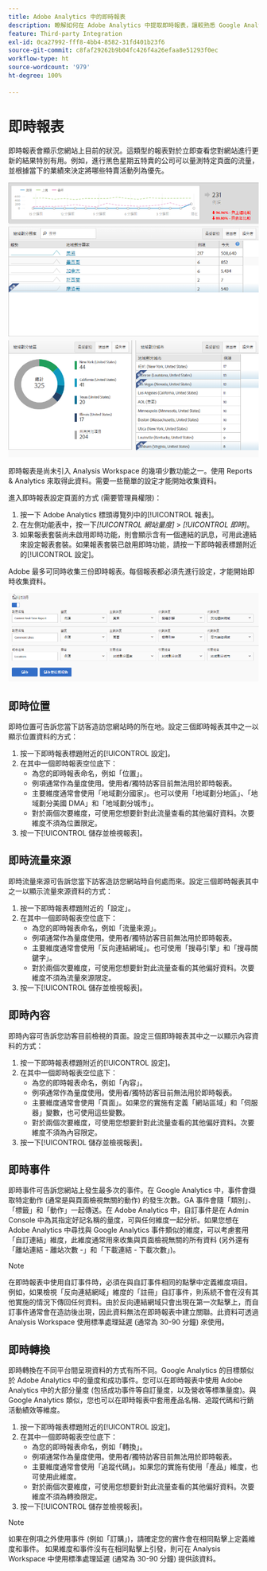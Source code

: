 ```yaml
---
title: Adobe Analytics 中的即時報表
description: 瞭解如何在 Adobe Analytics 中提取即時報表，讓較熟悉 Google Analytics 的使用者也能檢視。
feature: Third-party Integration
exl-id: 0ca27992-fff8-4bb4-8582-31fd401b23f6
source-git-commit: c8faf29262b9b04fc426f4a26efaa8e51293f0ec
workflow-type: ht
source-wordcount: '979'
ht-degree: 100%

---
```


# 即時報表

即時報表會顯示您網站上目前的狀況。這類型的報表對於立即查看您對網站進行更新的結果特別有用。例如，進行黑色星期五特賣的公司可以量測特定頁面的流量，並根據當下的業績來決定將哪些特賣活動列為優先。

![即時報表](/help/technotes/ga-to-aa/assets/realtime.png)

即時報表是尚未引入 Analysis Workspace 的幾項少數功能之一。使用 Reports &amp; Analytics 來取得此資料。需要一些簡單的設定才能開始收集資料。

進入即時報表設定頁面的方式 (需要管理員權限)：

1. 按一下 Adobe Analytics 標頭導覽列中的[!UICONTROL 報表]。
2. 在左側功能表中，按一下&#x200B;*[!UICONTROL 網站量度]* > *[!UICONTROL 即時]*。
3. 如果報表套裝尚未啟用即時功能，則會顯示含有一個連結的訊息，可用此連結來設定報表套裝。如果報表套裝已啟用即時功能，請按一下即時報表標題附近的[!UICONTROL 設定]。

Adobe 最多可同時收集三份即時報表。每個報表都必須先進行設定，才能開始即時收集資料。

![即時報表設定](/help/technotes/ga-to-aa/assets/realtime_config.png)

## 即時位置

即時位置可告訴您當下訪客造訪您網站時的所在地。設定三個即時報表其中之一以顯示位置資料的方式：

1. 按一下即時報表標題附近的[!UICONTROL 設定]。
2. 在其中一個即時報表空位底下：
   * 為您的即時報表命名，例如「位置」。
   * 例項通常作為量度使用。使用者/獨特訪客目前無法用於即時報表。
   * 主要維度通常會使用「地域劃分國家」。也可以使用「地域劃分地區」、「地域劃分美國 DMA」和「地域劃分城市」。
   * 對於兩個次要維度，可使用您想要針對此流量查看的其他偏好資料。次要維度不須為位置限定。
3. 按一下[!UICONTROL 儲存並檢視報表]。

## 即時流量來源

即時流量來源可告訴您當下訪客造訪您網站時自何處而來。設定三個即時報表其中之一以顯示流量來源資料的方式：

1. 按一下即時報表標題附近的「設定」。
2. 在其中一個即時報表空位底下：
   * 為您的即時報表命名，例如「流量來源」。
   * 例項通常作為量度使用。使用者/獨特訪客目前無法用於即時報表。
   * 主要維度通常會使用「反向連結網域」。也可使用「搜尋引擎」和「搜尋關鍵字」。
   * 對於兩個次要維度，可使用您想要針對此流量查看的其他偏好資料。次要維度不須為流量來源限定。
3. 按一下[!UICONTROL 儲存並檢視報表]。

## 即時內容

即時內容可告訴您訪客目前檢視的頁面。設定三個即時報表其中之一以顯示內容資料的方式：

1. 按一下即時報表標題附近的[!UICONTROL 設定]。
2. 在其中一個即時報表空位底下：
   * 為您的即時報表命名，例如「內容」。
   * 例項通常作為量度使用。使用者/獨特訪客目前無法用於即時報表。
   * 主要維度通常會使用「頁面」。如果您的實施有定義「網站區域」和「伺服器」變數，也可使用這些變數。
   * 對於兩個次要維度，可使用您想要針對此流量查看的其他偏好資料。次要維度不須為內容限定。
3. 按一下[!UICONTROL 儲存並檢視報表]。

## 即時事件

即時事件可告訴您網站上發生最多次的事件。在 Google Analytics 中，事件會擷取特定動作 (通常是與頁面檢視無關的動作) 的發生次數。GA 事件會隨「類別」、「標籤」和「動作」一起傳送。在 Adobe Analytics 中，自訂事件是在 Admin Console 中為其指定好記名稱的量度，可與任何維度一起分析。如果您想在 Adobe Analytics 中尋找與 Google Analytics 事件類似的維度，可以考慮套用「自訂連結」維度，此維度通常用來收集與頁面檢視無關的所有資料 (另外還有「離站連結 - 離站次數 -」和「下載連結 - 下載次數」)。

>[!NOTE]
>
>在即時報表中使用自訂事件時，必須在與自訂事件相同的點擊中定義維度項目。 例如，如果檢視「反向連結網域」維度的「註冊」自訂事件，則系統不會在沒有其他實施的情況下傳回任何資料。由於反向連結網域只會出現在第一次點擊上，而自訂事件通常會在造訪後出現，因此資料無法在即時報表中建立關聯。此資料可透過 Analysis Workspace 使用標準處理延遲 (通常為 30-90 分鐘) 來使用。

## 即時轉換

即時轉換在不同平台間呈現資料的方式有所不同。Google Analytics 的目標類似於 Adobe Analytics 中的量度和成功事件。您可以在即時報表中使用 Adobe Analytics 中的大部分量度 (包括成功事件等自訂量度，以及營收等標準量度)。與 Google Analytics 類似，您也可以在即時報表中套用產品名稱、追蹤代碼和行銷活動績效等維度。

1. 按一下即時報表標題附近的[!UICONTROL 設定]。
2. 在其中一個即時報表空位底下：
   * 為您的即時報表命名，例如「轉換」。
   * 例項通常作為量度使用。使用者/獨特訪客目前無法用於即時報表。
   * 主要維度通常會使用「追蹤代碼」。如果您的實施有使用「產品」維度，也可使用此維度。
   * 對於兩個次要維度，可使用您想要針對此流量查看的其他偏好資料。次要維度不須為轉換限定。
3. 按一下[!UICONTROL 儲存並檢視報表]。

>[!NOTE]
>
>如果在例項之外使用事件 (例如「訂購」)，請確定您的實作會在相同點擊上定義維度和事件。 如果維度和事件沒有在相同點擊上引發，則可在 Analysis Workspace 中使用標準處理延遲 (通常為 30-90 分鐘) 提供該資料。
